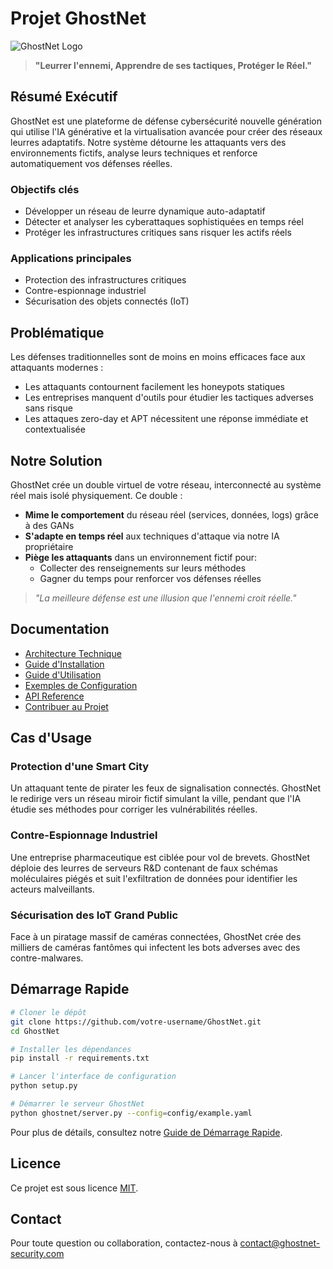 # Projet GhostNet

![GhostNet Logo](docs/assets/ghostnet_logo.png)

> **"Leurrer l'ennemi, Apprendre de ses tactiques, Protéger le Réel."**

## Résumé Exécutif

GhostNet est une plateforme de défense cybersécurité nouvelle génération qui utilise l'IA générative et la virtualisation avancée pour créer des réseaux leurres adaptatifs. Notre système détourne les attaquants vers des environnements fictifs, analyse leurs techniques et renforce automatiquement vos défenses réelles.

### Objectifs clés
- Développer un réseau de leurre dynamique auto-adaptatif
- Détecter et analyser les cyberattaques sophistiquées en temps réel
- Protéger les infrastructures critiques sans risquer les actifs réels

### Applications principales
- Protection des infrastructures critiques
- Contre-espionnage industriel
- Sécurisation des objets connectés (IoT)

## Problématique

Les défenses traditionnelles sont de moins en moins efficaces face aux attaquants modernes :

- Les attaquants contournent facilement les honeypots statiques
- Les entreprises manquent d'outils pour étudier les tactiques adverses sans risque
- Les attaques zero-day et APT nécessitent une réponse immédiate et contextualisée

## Notre Solution

GhostNet crée un double virtuel de votre réseau, interconnecté au système réel mais isolé physiquement. Ce double :

- **Mime le comportement** du réseau réel (services, données, logs) grâce à des GANs
- **S'adapte en temps réel** aux techniques d'attaque via notre IA propriétaire
- **Piège les attaquants** dans un environnement fictif pour:
  - Collecter des renseignements sur leurs méthodes
  - Gagner du temps pour renforcer vos défenses réelles

> *"La meilleure défense est une illusion que l'ennemi croit réelle."*

## Documentation

- [Architecture Technique](docs/architecture.md)
- [Guide d'Installation](docs/installation.md)
- [Guide d'Utilisation](docs/user_guide.md)
- [Exemples de Configuration](docs/examples/README.md)
- [API Reference](docs/api_reference.md)
- [Contribuer au Projet](CONTRIBUTING.md)

## Cas d'Usage

### Protection d'une Smart City
Un attaquant tente de pirater les feux de signalisation connectés. GhostNet le redirige vers un réseau miroir fictif simulant la ville, pendant que l'IA étudie ses méthodes pour corriger les vulnérabilités réelles.

### Contre-Espionnage Industriel
Une entreprise pharmaceutique est ciblée pour vol de brevets. GhostNet déploie des leurres de serveurs R&D contenant de faux schémas moléculaires piégés et suit l'exfiltration de données pour identifier les acteurs malveillants.

### Sécurisation des IoT Grand Public
Face à un piratage massif de caméras connectées, GhostNet crée des milliers de caméras fantômes qui infectent les bots adverses avec des contre-malwares.

## Démarrage Rapide

```bash
# Cloner le dépôt
git clone https://github.com/votre-username/GhostNet.git
cd GhostNet

# Installer les dépendances
pip install -r requirements.txt

# Lancer l'interface de configuration
python setup.py

# Démarrer le serveur GhostNet
python ghostnet/server.py --config=config/example.yaml
```

Pour plus de détails, consultez notre [Guide de Démarrage Rapide](docs/quickstart.md).

## Licence

Ce projet est sous licence [MIT](LICENSE).

## Contact

Pour toute question ou collaboration, contactez-nous à [contact@ghostnet-security.com](mailto:contact@ghostnet-security.com)
